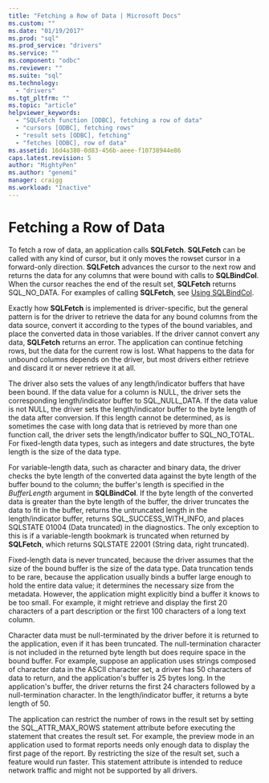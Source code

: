 ```yaml
---
title: "Fetching a Row of Data | Microsoft Docs"
ms.custom: ""
ms.date: "01/19/2017"
ms.prod: "sql"
ms.prod_service: "drivers"
ms.service: ""
ms.component: "odbc"
ms.reviewer: ""
ms.suite: "sql"
ms.technology: 
  - "drivers"
ms.tgt_pltfrm: ""
ms.topic: "article"
helpviewer_keywords: 
  - "SQLFetch function [ODBC], fetching a row of data"
  - "cursors [ODBC], fetching rows"
  - "result sets [ODBC], fetching"
  - "fetches [ODBC], row of data"
ms.assetid: 16d4a380-0d83-456b-aeee-f10738944e86
caps.latest.revision: 5
author: "MightyPen"
ms.author: "genemi"
manager: craigg
ms.workload: "Inactive"
---
```

# Fetching a Row of Data
To fetch a row of data, an application calls **SQLFetch**. **SQLFetch** can be called with any kind of cursor, but it only moves the rowset cursor in a forward-only direction. **SQLFetch** advances the cursor to the next row and returns the data for any columns that were bound with calls to **SQLBindCol**. When the cursor reaches the end of the result set, **SQLFetch** returns SQL_NO_DATA. For examples of calling **SQLFetch**, see [Using SQLBindCol](../../../odbc/reference/develop-app/using-sqlbindcol.md).  
  
 Exactly how **SQLFetch** is implemented is driver-specific, but the general pattern is for the driver to retrieve the data for any bound columns from the data source, convert it according to the types of the bound variables, and place the converted data in those variables. If the driver cannot convert any data, **SQLFetch** returns an error. The application can continue fetching rows, but the data for the current row is lost. What happens to the data for unbound columns depends on the driver, but most drivers either retrieve and discard it or never retrieve it at all.  
  
 The driver also sets the values of any length/indicator buffers that have been bound. If the data value for a column is NULL, the driver sets the corresponding length/indicator buffer to SQL_NULL_DATA. If the data value is not NULL, the driver sets the length/indicator buffer to the byte length of the data after conversion. If this length cannot be determined, as is sometimes the case with long data that is retrieved by more than one function call, the driver sets the length/indicator buffer to SQL_NO_TOTAL. For fixed-length data types, such as integers and date structures, the byte length is the size of the data type.  
  
 For variable-length data, such as character and binary data, the driver checks the byte length of the converted data against the byte length of the buffer bound to the column; the buffer's length is specified in the *BufferLength* argument in **SQLBindCol**. If the byte length of the converted data is greater than the byte length of the buffer, the driver truncates the data to fit in the buffer, returns the untruncated length in the length/indicator buffer, returns SQL_SUCCESS_WITH_INFO, and places SQLSTATE 01004 (Data truncated) in the diagnostics. The only exception to this is if a variable-length bookmark is truncated when returned by **SQLFetch**, which returns SQLSTATE 22001 (String data, right truncated).  
  
 Fixed-length data is never truncated, because the driver assumes that the size of the bound buffer is the size of the data type. Data truncation tends to be rare, because the application usually binds a buffer large enough to hold the entire data value; it determines the necessary size from the metadata. However, the application might explicitly bind a buffer it knows to be too small. For example, it might retrieve and display the first 20 characters of a part description or the first 100 characters of a long text column.  
  
 Character data must be null-terminated by the driver before it is returned to the application, even if it has been truncated. The null-termination character is not included in the returned byte length but does require space in the bound buffer. For example, suppose an application uses strings composed of character data in the ASCII character set, a driver has 50 characters of data to return, and the application's buffer is 25 bytes long. In the application's buffer, the driver returns the first 24 characters followed by a null-termination character. In the length/indicator buffer, it returns a byte length of 50.  
  
 The application can restrict the number of rows in the result set by setting the SQL_ATTR_MAX_ROWS statement attribute before executing the statement that creates the result set. For example, the preview mode in an application used to format reports needs only enough data to display the first page of the report. By restricting the size of the result set, such a feature would run faster. This statement attribute is intended to reduce network traffic and might not be supported by all drivers.
